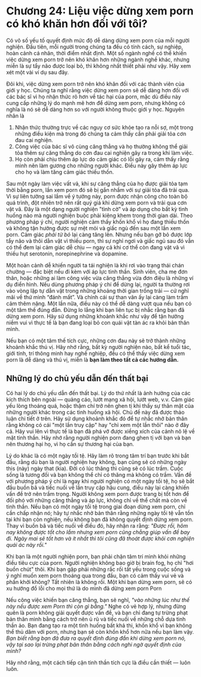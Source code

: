 # Chương 24: Liệu việc dừng xem porn có khó khăn hơn đối với tôi?

Có vô số yếu tố quyết định mức độ dễ dàng dừng xem porn của mỗi người nghiện. Đầu tiên, mỗi người trong chúng ta đều có tính cách, sự nghiệp, hoàn cảnh cá nhân, thời điểm nhất định. Một số ngành nghề có thể khiến việc dừng xem porn trở nên khó khăn hơn những ngành nghề khác, nhưng miễn là sự tẩy não được loại bỏ, thì không nhất thiết phải như vậy. Hãy xem xét một vài ví dụ sau đây.

Đôi khi, việc dừng xem porn trở nên khó khăn đối với các thành viên của giới y học. Chúng ta nghĩ rằng việc dừng xem porn sẽ dễ dàng hơn đối với các bác sĩ vì họ nhận thức rõ hơn về tác hại của porn, mặc dù điều này cung cấp những lý do mạnh mẽ hơn để dừng xem porn, nhưng không có nghĩa là nó sẽ dễ dàng hơn so với người không thuộc giới y học. Nguyên nhân là

1. Nhận thức thường trực về các nguy cơ sức khỏe tạo ra nỗi sợ, một trong những điều kiện mà trong đó chúng ta cảm thấy cần phải giải tỏa cơn đau cai nghiện.
2. Công việc của bác sĩ vô cùng căng thẳng và họ thường không thể giải tỏa thêm sự căng thẳng do cơn đau cai nghiện gây ra trong khi làm việc.
3. Họ còn phải chịu thêm áp lực do cảm giác có lỗi gây ra, cảm thấy rằng mình nên làm gương cho những người khác. Điều này gây thêm áp lực cho họ và làm tăng cảm giác thiếu thốn.

Sau một ngày làm việc vất vả, khi sự căng thẳng của họ được giải tỏa tạm thời bằng porn, lần xem porn đó sẽ bị gắn nhầm với sự giải tỏa đã trải qua. Vì sự liên tưởng sai lầm về ý tưởng này, porn được nhận công cho toàn bộ quá trình, đột nhiên trở nên rất quý giá khi dừng xem porn và trải qua cơn vật vã. Đây là một dạng người nghiện "tình cờ" và áp dụng cho bất kỳ tình huống nào mà người nghiện buộc phải kiêng khem trong thời gian dài. Theo phương pháp ý chí, người nghiện cảm thấy khốn khổ vì họ đang thiếu thốn và không tận hưởng được sự mệt mỏi và giấc ngủ đến sau một lần xem porn. Cảm giác *phải từ bỏ* lại càng tăng lên. Nhưng nếu bạn gỡ bỏ được lớp tẩy não và thôi dằn vặt vì thiếu porn, thì sự nghỉ ngơi và giấc ngủ sau đó vẫn có thể đem lại cảm giác dễ chịu — ngay cả khi cơ thể còn đang vật vã vì thiếu hụt serotonin, norepinephrine và dopamine.

Một hoàn cảnh dễ khiến người ta tái nghiện là khi rơi vào trạng thái chán chường — đặc biệt nếu đi kèm với áp lực tinh thần. Sinh viên, cha mẹ đơn thân, hoặc những ai làm công việc vừa căng thẳng vừa đơn điệu là những ví dụ điển hình. Nếu dùng phương pháp ý chí để dừng lại, người ta thường rơi vào vòng lặp tự dằn vặt trong những khoảng thời gian trống trải — cứ nghĩ mãi về thứ mình “đánh mất”. Và chính cái sự than vãn ấy lại càng làm trầm cảm thêm nặng. Một lần nữa, điều này có thể dễ dàng vượt qua nếu bạn có một tâm thế đúng đắn. Đừng lo lắng khi bạn liên tục bị nhắc rằng bạn đã dừng xem porn. Hãy sử dụng những khoảnh khắc như vậy để tận hưởng niềm vui vì thực tế là bạn đang loại bỏ con quái vật tàn ác ra khỏi bản thân mình.

Nếu bạn có một tâm thế tích cực, những cơn đau này sẽ trở thành những khoảnh khắc thú vị. Hãy nhớ rằng, bất kỳ người nghiện nào, bất kể tuổi tác, giới tính, trí thông minh hay nghề nghiệp, đều có thể thấy việc dừng xem porn là dễ dàng và thú vị, miễn là **bạn làm theo tất cả các hướng dẫn.**

## Những lý do chủ yếu dẫn đến thất bại

Có hai lý do chủ yếu dẫn đến thất bại. Lý do thứ nhất là ảnh hưởng của các kích thích bên ngoài — quảng cáo, lướt mạng xã hội, lướt web, v.v. Cảm giác yếu lòng thoáng quá, hoặc thậm chí trở nên ghen tị khi thấy sự thân mật của những người khác trong các tình huống xã hội. Chủ đề này đã được thảo luận chi tiết ở trên. Hãy sử dụng khoảnh khắc đó để tự nhắc nhở bản thân rằng không có cái "một lần truy cập" hay "chỉ xem một lần thôi" nào ở đây cả. Hãy vui lên vì thực tế là bạn đã phá vỡ được xiềng xích của cảnh nô lệ về mặt tinh thần. Hãy nhớ rằng người nghiện porn đang ghen tị với bạn và bạn nên thương hại họ, vì họ cần sự thương hại của bạn.

Lý do khác là có một ngày tồi tệ. Hãy làm rõ trong tâm trí bạn trước khi bắt đầu, rằng dù bạn là người nghiện hay không, bạn cũng sẽ có những ngày this (này) ngày that (kia). Đời có lúc thăng thì cũng sẽ có lúc trầm. Cuộc sống là tương đối và bạn không thể chỉ có thăng mà không có trầm. Vấn đề với phương pháp ý chí là ngay khi người nghiện có một ngày tồi tệ, họ sẽ bắt đầu buồn bã và tiếc nuối về lần truy cập hậu cung, điều này lại càng khiến vấn đề trở nên trầm trọng. Người không xem porn được trang bị tốt hơn để đối phó với những căng thẳng và áp lực, không chỉ về thể chất mà còn về tinh thần. Nếu bạn có một ngày tồi tệ trong giai đoạn dừng xem porn, chỉ cần chấp nhận nó; hãy tự nhắc nhở bản thân rằng những ngày tồi tệ vẫn tồn tại khi bạn còn nghiện, nếu không bạn đã không quyết định dừng xem porn. Thay vì buồn bã và tiếc nuối về điều đó, hãy nhận ra rằng: *"Được rồi, hôm nay không được tốt cho lắm nhưng xem porn cũng chẳng giúp vấn đề bay đi. Ngày mai sẽ tốt hơn và ít nhất thì tôi cũng đã thoát được khỏi cơn nghiện quái ác này rồi."*

Khi bạn là một người nghiện porn, bạn phải chặn tâm trí mình khỏi những điều tiêu cực của porn. Người nghiện không bao giờ bị brain fog, họ chỉ "hơi buồn chút" thôi. Khi bạn gặp phải những rắc rối tất yếu trong cuộc sống và ý nghĩ muốn xem porn thoáng qua trong đầu, bạn có cảm thấy vui vẻ và phấn khởi không? Tất nhiên là không rồi. Một khi bạn dừng xem porn, sẽ có xu hướng đổ lỗi cho mọi thứ là do mình đã dừng xem porn Porn

Nếu công việc khiến bạn căng thẳng, bạn sẽ nghĩ, *"vào những lúc như thế này nếu được xem Porn thì còn gì bằng."* Nghe có vẻ hợp lý, nhưng đừng quên là porn không giải quyết được vấn đề, và bạn chỉ đang tự trừng phạt bản thân mình bằng cách trở nên ủ rũ và tiếc nuối về những chỗ dựa tinh thần ảo. Bạn đang tạo ra một tình huống bất khả thi, khốn khổ vì bạn không thể thủ dâm với porn, nhưng bạn sẽ còn khốn khổ hơn nữa nếu bạn làm vậy. *Bạn biết rằng bạn đã đưa ra quyết định đúng đắn khi dừng xem porn nó, vậy tại sao lại trừng phạt bản thân bằng cách nghi ngờ quyết định của mình?*

Hãy nhớ rằng, một cách tiếp cận tinh thần tích cực là điều cần thiết — luôn luôn.

